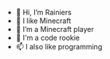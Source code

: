 - 👋 Hi, I’m Rainiers
- 🧡 I like Minecraft
- 🌱 I’m a Minecraft player
- 💞️ I'm a code rookie
- 📫 I also like programming

<!---
Rainiers-c/Rainiers is a ✨ special ✨ repository because its `README.md` (this file) appears on your GitHub profile.
You can click the Preview link to take a look at your changes.
--->

